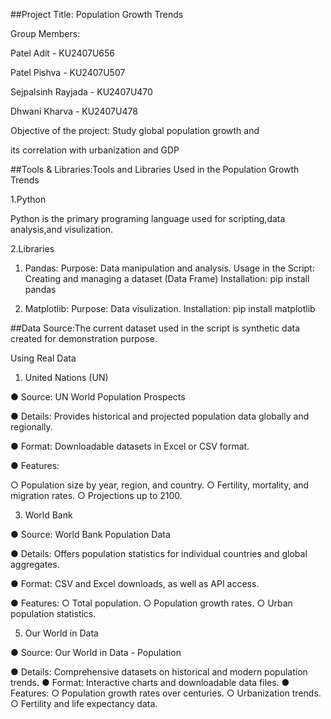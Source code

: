 ##Project Title: Population Growth Trends

  Group Members: 
  
  Patel Adit - KU2407U656

  Patel Pishva - KU2407U507
  
  Sejpalsinh Rayjada - KU2407U470

  Dhwani Kharva - KU2407U478
 
  Objective of the project: Study global population growth and

  its correlation with urbanization and GDP

##Tools & Libraries:Tools and Libraries Used in the Population
Growth Trends

1.Python

Python is the primary programing language used for
scripting,data analysis,and visulization.

2.Libraries

1) Pandas:
Purpose: Data manipulation and analysis.
Usage in the Script: Creating and managing a dataset
(Data Frame)
Installation: pip install pandas

4) Matplotlib:
Purpose: Data visulization.
Installation: pip install matplotlib

##Data Source:The current dataset used in the script is
synthetic data created for demonstration purpose.

Using Real Data

1. United Nations (UN)
   
● Source: UN World Population Prospects

● Details: Provides historical and projected population
data globally and regionally.

● Format: Downloadable datasets in Excel or CSV
format.

● Features:

○ Population size by year, region, and country.
○ Fertility, mortality, and migration rates.
○ Projections up to 2100.

3. World Bank
   
● Source: World Bank Population Data

● Details: Offers population statistics for individual
countries and global aggregates.

● Format: CSV and Excel downloads, as well as API
access.

● Features:
○ Total population.
○ Population growth rates.
○ Urban population statistics.

5. Our World in Data
   
● Source: Our World in Data - Population

● Details: Comprehensive datasets on historical and
modern population trends.
● Format: Interactive charts and downloadable data files.
● Features:
○ Population growth rates over centuries.
○ Urbanization trends.
○ Fertility and life expectancy data.
